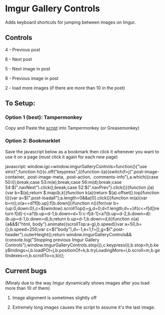 # Imgur Gallery Controls
Adds keyboard shortcuts for jumping between images on Imgur.

## Controls
4 - Previous post

6 - Next post

5 - Next image in post

8 - Previous image in post

2 - load more images (if there are more than 10 in the post)

## To Setup:
### Option 1 (best): Tampermonkey

Copy and Paste the [script](https://github.com/JasonSteck/imgur-gallery-controls/blob/master/igc.js) into Tampermonkey (or Greasemonkey)

### Option 2: Bookmarklet

Save the javascript below as a bookmark then click it whenever you want to use it on a page (must click it again for each new page)

javascript: window.igc=window.imgurGalleryControls=function(){"use strict";function h(){c.off("keypress",i)}function i(a){switch(f=j(".post-image-container, .post-image-meta, .post-action, .comments-info"),a.which){case 50:l();break;case 53:m(e);break;case 56:m(d);break;case 54:$(".navNext").click();break;case 52:$(".navPrev").click()}}function j(a){var b=$(a);return $.map(b,k)}function k(a){return $(a).offset().top}function l(){var a=$(".post-loadall");a.length>0&&a[0].click()}function m(a){var b=n();o(a==d?f[b.up]:f[b.down])}function n(){for(var b={up:0,down:0},c=$(window).scrollTop()+g,d=0;d<f.length;d++)if(c<=f[d])return f[d]-c<a?(b.up=d-1,b.down=d+1):c-f[d-1]<a?(b.up=d-2,b.down=d):(b.up=d-1,b.down=d),b;return b.up=d-1,b.down=d,b}function o(a){a&&$("html, body").animate({scrollTop:a-g},b.speed)}var a=50,b={};b.speed=250;var c=$("body"),d=-1,e=1,f=[],g=$(".post-header").outerHeight();return window.imgurGalleryControls&&(console.log("Stopping previous Imgur Gallery Controls"),window.imgurGalleryControls.stop()),c.keypress(i),b.stop=h,b.keyBindings=i,b.loadPOI=j,b.positionOf=k,b.tryLoadingMore=l,b.scroll=m,b.getIndexes=n,b.scrollTo=o,b}();

## Current bugs
(Minaly due to the way Imgur dynamically shows images after you load more than 10 of them)

1. Image alignment is sometimes slightly off

2. Extremely long images causes the script to assume it's the last image.
